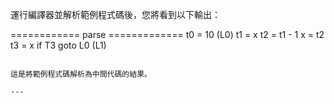運行編譯器並解析範例程式碼後，您將看到以下輸出：




============ parse =============
t0 = 10
(L0)
t1 = x
t2 = t1 - 1
x = t2
t3 = x
if T3 goto L0
(L1)
```

這是將範例程式碼解析為中間代碼的結果。

---

